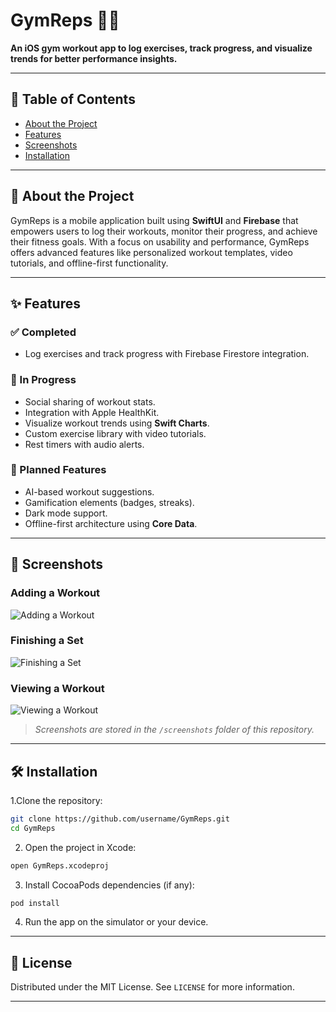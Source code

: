 # GymReps 🏋️‍♂️

**An iOS gym workout app to log exercises, track progress, and visualize trends for better performance insights.**

---

## 📖 Table of Contents
- [About the Project](#about-the-project)
- [Features](#features)
- [Screenshots](#screenshots)
- [Installation](#installation)
---

## 📜 About the Project

GymReps is a mobile application built using **SwiftUI** and **Firebase** that empowers users to log their workouts, monitor their progress, and achieve their fitness goals. With a focus on usability and performance, GymReps offers advanced features like personalized workout templates, video tutorials, and offline-first functionality.

---

## ✨ Features

### ✅ Completed
- Log exercises and track progress with Firebase Firestore integration.


### 🚧 In Progress
- Social sharing of workout stats.
- Integration with Apple HealthKit.
- Visualize workout trends using **Swift Charts**.
- Custom exercise library with video tutorials.
- Rest timers with audio alerts.

### 🔮 Planned Features
- AI-based workout suggestions.
- Gamification elements (badges, streaks).
- Dark mode support.
- Offline-first architecture using **Core Data**.


---

## 📸 Screenshots

### Adding a Workout
![Adding a Workout](./screenshots/adding-workout.png)

### Finishing a Set
![Finishing a Set](./screenshots/finishing-set.png)

### Viewing a Workout
![Viewing a Workout](./screenshots/viewing-workout.png)

> *Screenshots are stored in the `/screenshots` folder of this repository.*

---

## 🛠 Installation

1.Clone the repository:
   ```bash
   git clone https://github.com/username/GymReps.git
   cd GymReps
  ```
2. Open the project in Xcode:
  ```bash
open GymReps.xcodeproj
```
3. Install CocoaPods dependencies (if any):
```bash
pod install
```

4. Run the app on the simulator or your device.

---



## 📄 License

Distributed under the MIT License. See `LICENSE` for more information.

---





